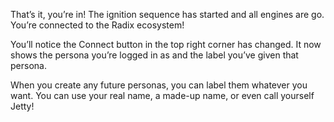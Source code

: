 That’s it, you’re in! The ignition sequence has started and all engines are go. You’re connected to the Radix ecosystem!

You’ll notice the Connect button in the top right corner has changed. It now shows the persona you’re logged in as and the label you’ve given that persona.

When you create any future personas, you can label them whatever you want. You can use your real name, a made-up name, or even call yourself Jetty!
